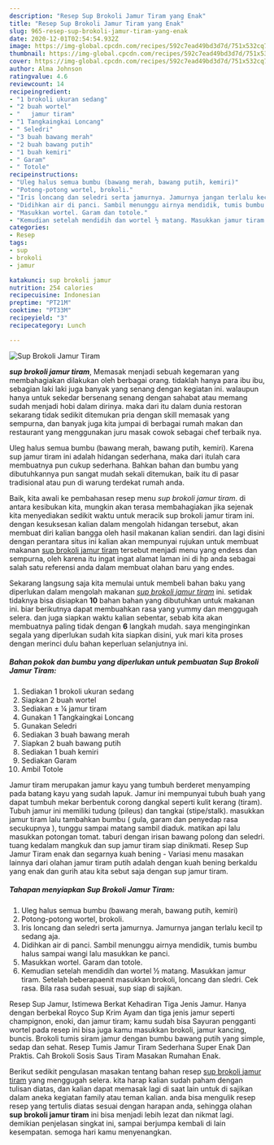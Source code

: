 ```yaml
---
description: "Resep Sup Brokoli Jamur Tiram yang Enak"
title: "Resep Sup Brokoli Jamur Tiram yang Enak"
slug: 965-resep-sup-brokoli-jamur-tiram-yang-enak
date: 2020-12-01T02:54:54.932Z
image: https://img-global.cpcdn.com/recipes/592c7ead49bd3d7d/751x532cq70/sup-brokoli-jamur-tiram-foto-resep-utama.jpg
thumbnail: https://img-global.cpcdn.com/recipes/592c7ead49bd3d7d/751x532cq70/sup-brokoli-jamur-tiram-foto-resep-utama.jpg
cover: https://img-global.cpcdn.com/recipes/592c7ead49bd3d7d/751x532cq70/sup-brokoli-jamur-tiram-foto-resep-utama.jpg
author: Alma Johnson
ratingvalue: 4.6
reviewcount: 14
recipeingredient:
- "1 brokoli ukuran sedang"
- "2 buah wortel"
- "   jamur tiram"
- "1 Tangkaingkai Loncang"
- " Seledri"
- "3 buah bawang merah"
- "2 buah bawang putih"
- "1 buah kemiri"
- " Garam"
- " Totole"
recipeinstructions:
- "Uleg halus semua bumbu (bawang merah, bawang putih, kemiri)"
- "Potong-potong wortel, brokoli."
- "Iris loncang dan seledri serta jamurnya. Jamurnya jangan terlalu kecil tp sedang aja."
- "Didihkan air di panci. Sambil menunggu airnya mendidik, tumis bumbu halus sampai wangi lalu masukkan ke panci."
- "Masukkan wortel. Garam dan totole."
- "Kemudian setelah mendidih dan wortel ½ matang. Masukkan jamur tiram. Setelah beberapaenit masukkan brokoli, loncang dan sledri. Cek rasa. Bila rasa sudah sesuai, sup siap di sajikan."
categories:
- Resep
tags:
- sup
- brokoli
- jamur

katakunci: sup brokoli jamur 
nutrition: 254 calories
recipecuisine: Indonesian
preptime: "PT21M"
cooktime: "PT33M"
recipeyield: "3"
recipecategory: Lunch

---
```



![Sup Brokoli Jamur Tiram](https://img-global.cpcdn.com/recipes/592c7ead49bd3d7d/751x532cq70/sup-brokoli-jamur-tiram-foto-resep-utama.jpg)

<b><i>sup brokoli jamur tiram</i></b>, Memasak menjadi sebuah kegemaran yang membahagiakan dilakukan oleh berbagai orang. tidaklah hanya para ibu ibu, sebagian laki laki juga banyak yang senang dengan kegiatan ini. walaupun hanya untuk sekedar bersenang senang dengan sahabat atau memang sudah menjadi hobi dalam dirinya. maka dari itu dalam dunia restoran sekarang tidak sedikit ditemukan pria dengan skill memasak yang sempurna, dan banyak juga kita jumpai di berbagai rumah makan dan restaurant yang menggunakan juru masak cowok sebagai chef terbaik nya.

Uleg halus semua bumbu (bawang merah, bawang putih, kemiri). Karena sup jamur tiram ini adalah hidangan sederhana, maka dari itulah cara membuatnya pun cukup sederhana. Bahkan bahan dan bumbu yang dibutuhkannya pun sangat mudah sekali ditemukan, baik itu di pasar tradisional atau pun di warung terdekat rumah anda.

Baik, kita awali ke pembahasan resep menu <i>sup brokoli jamur tiram</i>. di antara kesibukan kita, mungkin akan terasa membahagiakan jika sejenak kita menyediakan sedikit waktu untuk meracik sup brokoli jamur tiram ini. dengan kesuksesan kalian dalam mengolah hidangan tersebut, akan membuat diri kalian bangga oleh hasil makanan kalian sendiri. dan lagi disini dengan perantara situs ini kalian akan mempunyai rujukan untuk membuat makanan <u>sup brokoli jamur tiram</u> tersebut menjadi menu yang endess dan sempurna, oleh karena itu ingat ingat alamat laman ini di hp anda sebagai salah satu referensi anda dalam membuat olahan baru yang endes.


Sekarang langsung saja kita memulai untuk membeli bahan baku yang diperlukan dalam mengolah makanan <u><i>sup brokoli jamur tiram</i></u> ini. setidak tidaknya bisa disiapkan <b>10</b> bahan bahan yang dibutuhkan untuk makanan ini. biar berikutnya dapat membuahkan rasa yang yummy dan menggugah selera. dan juga siapkan waktu kalian sebentar, sebab kita akan membuatnya paling tidak dengan <b>6</b> langkah mudah. saya menginginkan segala yang diperlukan sudah kita siapkan disini, yuk mari kita proses dengan merinci dulu bahan keperluan selanjutnya ini.

<!--inarticleads1-->

##### Bahan pokok dan bumbu yang diperlukan untuk pembuatan Sup Brokoli Jamur Tiram:

1. Sediakan 1 brokoli ukuran sedang
1. Siapkan 2 buah wortel
1. Sediakan  ± ¼ jamur tiram
1. Gunakan 1 Tangkaingkai Loncang
1. Gunakan  Seledri
1. Sediakan 3 buah bawang merah
1. Siapkan 2 buah bawang putih
1. Sediakan 1 buah kemiri
1. Sediakan  Garam
1. Ambil  Totole


Jamur tiram merupakan jamur kayu yang tumbuh berderet menyamping pada batang kayu yang sudah lapuk. Jamur ini mempunyai tubuh buah yang dapat tumbuh mekar berbentuk corong dangkal seperti kulit kerang (tiram). Tubuh jamur ini memiliki tudung (pileus) dan tangkai (stipe/stalk). masukkan jamur tiram lalu tambahkan bumbu ( gula, garam dan penyedap rasa secukupnya ), tunggu sampai matang sambil diaduk. matikan api lalu masukkan potongan tomat. taburi dengan irisan bawang polong dan seledri. tuang kedalam mangkuk dan sup jamur tiram siap dinikmati. Resep Sup Jamur Tiram enak dan segarnya kuah bening - Variasi menu masakan lainnya dari olahan jamur tiram putih adalah dengan kuah bening berkaldu yang enak dan gurih atau kita sebut saja dengan sup jamur tiram. 

<!--inarticleads2-->

##### Tahapan menyiapkan Sup Brokoli Jamur Tiram:

1. Uleg halus semua bumbu (bawang merah, bawang putih, kemiri)
1. Potong-potong wortel, brokoli.
1. Iris loncang dan seledri serta jamurnya. Jamurnya jangan terlalu kecil tp sedang aja.
1. Didihkan air di panci. Sambil menunggu airnya mendidik, tumis bumbu halus sampai wangi lalu masukkan ke panci.
1. Masukkan wortel. Garam dan totole.
1. Kemudian setelah mendidih dan wortel ½ matang. Masukkan jamur tiram. Setelah beberapaenit masukkan brokoli, loncang dan sledri. Cek rasa. Bila rasa sudah sesuai, sup siap di sajikan.


Resep Sup Jamur, Istimewa Berkat Kehadiran Tiga Jenis Jamur. Hanya dengan berbekal Royco Sup Krim Ayam dan tiga jenis jamur seperti champignon, enoki, dan jamur tiram; kamu sudah bisa Sayuran pengganti wortel pada resep ini bisa juga kamu masukkan brokoli, jamur kancing, buncis. Brokoli tumis siram jamur dengan bumbu bawang putih yang simple, sedap dan sehat. Resep Tumis Jamur Tiram Sederhana Super Enak Dan Praktis. Cah Brokoli Sosis Saus Tiram Masakan Rumahan Enak. 

Berikut sedikit pengulasan masakan tentang bahan resep <u>sup brokoli jamur tiram</u> yang menggugah selera. kita harap kalian sudah paham dengan tulisan diatas, dan kalian dapat memasak lagi di saat lain untuk di sajikan dalam aneka kegiatan family atau teman kalian. anda bisa mengulik resep resep yang tertulis diatas sesuai dengan harapan anda, sehingga olahan <b>sup brokoli jamur tiram</b> ini bisa menjadi lebih lezat dan nikmat lagi. demikian penjelasan singkat ini, sampai berjumpa kembali di lain kesempatan. semoga hari kamu menyenangkan.
